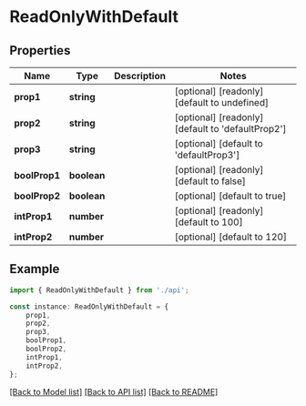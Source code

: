 # ReadOnlyWithDefault


## Properties

Name | Type | Description | Notes
------------ | ------------- | ------------- | -------------
**prop1** | **string** |  | [optional] [readonly] [default to undefined]
**prop2** | **string** |  | [optional] [readonly] [default to 'defaultProp2']
**prop3** | **string** |  | [optional] [default to 'defaultProp3']
**boolProp1** | **boolean** |  | [optional] [readonly] [default to false]
**boolProp2** | **boolean** |  | [optional] [default to true]
**intProp1** | **number** |  | [optional] [readonly] [default to 100]
**intProp2** | **number** |  | [optional] [default to 120]

## Example

```typescript
import { ReadOnlyWithDefault } from './api';

const instance: ReadOnlyWithDefault = {
    prop1,
    prop2,
    prop3,
    boolProp1,
    boolProp2,
    intProp1,
    intProp2,
};
```

[[Back to Model list]](../README.md#documentation-for-models) [[Back to API list]](../README.md#documentation-for-api-endpoints) [[Back to README]](../README.md)
